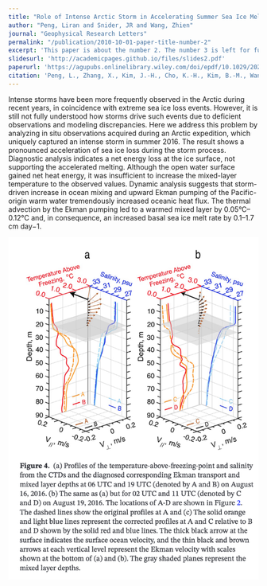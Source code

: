```yaml
---
title: "Role of Intense Arctic Storm in Accelerating Summer Sea Ice Melt: An In Situ Observational Study"
author: "Peng, Liran and Snider, JR and Wang, Zhien"
journal: "Geophysical Research Letters"
permalink: "/publication/2010-10-01-paper-title-number-2"
excerpt: 'This paper is about the number 2. The number 3 is left for future work.'
slidesurl: 'http://academicpages.github.io/files/slides2.pdf'
paperurl: 'https://agupubs.onlinelibrary.wiley.com/doi/epdf/10.1029/2021GL092714'
citation: 'Peng, L., Zhang, X., Kim, J.-H., Cho, K.-H., Kim, B.-M., Wang, Z., & Tang, H. (2021). Role of intense Arctic storm in accelerating summer sea ice melt: An in situ observational study. Geophysical Research Letters, 48, e2021GL092714. https://doi.org/10.1029/2021GL092714'
---
```


Intense storms have been more frequently observed in the Arctic during recent years, in coincidence with extreme sea ice loss events. However, it is still not fully understood how storms drive such events due to deficient observations and modeling discrepancies. Here we address this problem by analyzing in situ observations acquired during an Arctic expedition, which uniquely captured an intense storm in summer 2016. The result shows a pronounced acceleration of sea ice loss during the storm process. Diagnostic analysis indicates a net energy loss at the ice surface, not supporting the accelerated melting. Although the open water surface gained net heat energy, it was insufficient to increase the mixed-layer temperature to the observed values. Dynamic analysis suggests that storm-driven increase in ocean mixing and upward Ekman pumping of the Pacific-origin warm water tremendously increased oceanic heat flux. The thermal advection by the Ekman pumping led to a warmed mixed layer by 0.05°C–0.12°C and, in consequence, an increased basal sea ice melt rate by 0.1–1.7 cm day−1.

<p align="center">
<img width="700" alt="image" src='/images/Storm_F1.png'>
</p>
<br />

<br />